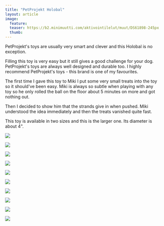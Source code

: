 ```yaml
---
title: "PetProjekt Holobal"
layout: article
image:
  feature:
  teaser: https://b2.minimuutti.com/aktivointilelut/muut/DS61898-245px.jpg
  thumb:
---
```


PetProjekt's toys are usually very smart and clever and this Holobal is no exception.

Filling this toy is very easy but it still gives a good challenge for your dog. PetProjekt's toys are always well designed and durable too. I highly recommend PetProjekt's toys - this brand is one of my favourites.

The first time I gave this toy to Miki I put some very small treats into the toy so it should've been easy. Miki is always so subtle when playing with any toy so he only rolled the ball on the floor about 5 minutes on more and got nothing out.

Then I decided to show him that the strands give in when pushed. Miki understood the idea immediately and then the treats vanished quite fast.

This toy is available in two sizes and this is the larger one. Its diameter is about 4".


![](https://b2.minimuutti.com/aktivointilelut/muut/DS61848-800px.jpg)

![](https://b2.minimuutti.com/aktivointilelut/muut/DS61866-800px.jpg)

![](https://b2.minimuutti.com/aktivointilelut/muut/DS61885-800px.jpg)

![](https://b2.minimuutti.com/aktivointilelut/muut/DS61898-800px.jpg)

![](https://b2.minimuutti.com/aktivointilelut/muut/DS61910-800px.jpg)

![](https://b2.minimuutti.com/aktivointilelut/muut/DS61943-800px.jpg)

![](https://b2.minimuutti.com/aktivointilelut/muut/DS61961-800px.jpg)

![](https://b2.minimuutti.com/aktivointilelut/muut/DS61971-800px.jpg)

![](https://b2.minimuutti.com/aktivointilelut/muut/DS61979-800px.jpg)

![](https://b2.minimuutti.com/aktivointilelut/muut/DS61842-800px.jpg)
